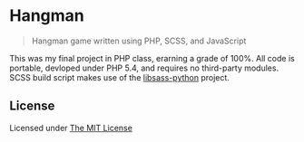 # Hangman #

> Hangman game written using PHP, SCSS, and JavaScript

This was my final project in PHP class, erarning a grade of 100%. All code is portable, devloped under PHP 5.4, and requires no third-party modules. SCSS build script makes use of the [libsass-python](http://hongminhee.org/libsass-python/) project.

## License ##
Licensed under [The MIT License](LICENSE)
